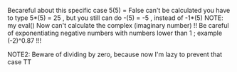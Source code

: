 Becareful about this specific case 5(5) = False can't be calculated you have to type 5*(5) = 25 , 
but you still can do -(5) = -5 , instead of -1*(5)
NOTE: my eval() Now can't calculate the complex (imaginary number) !!
Be careful of exponentiating negative numbers with numbers lower than 1 ; example (-2)^0.87 !!! 

NOTE2: Beware of dividing by zero, because now I'm lazy to prevent that case TT
